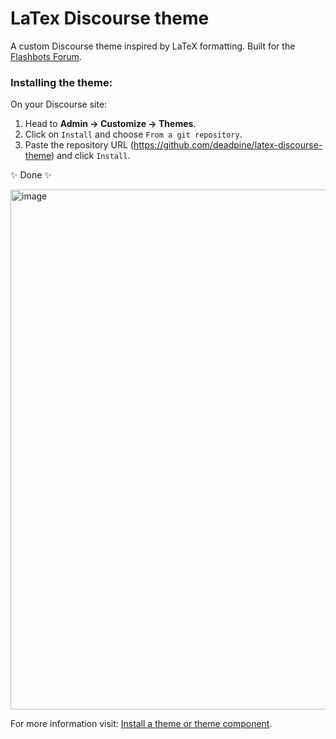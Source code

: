# LaTex Discourse theme

A custom Discourse theme inspired by LaTeX formatting.
Built for the [Flashbots Forum](https://collective.flashbots.net/).

### Installing the theme:

On your Discourse site:

1. Head to **Admin → Customize → Themes**.
2. Click on `Install` and choose `From a git repository`.
4. Paste the repository URL (https://github.com/deadpine/latex-discourse-theme) and click `Install`.

✨ Done ✨

<img width="832" alt="image" src="https://user-images.githubusercontent.com/11165157/197600442-a928d45c-ab09-4c43-9f2c-8f533448448d.png">

For more information visit: [Install a theme or theme component](https://meta.discourse.org/t/install-a-theme-or-theme-component/63682).
